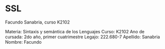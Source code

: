 # SSL
Facundo Sanabria, curso K2102

Materia: Sintaxis y semántica de los Lenguajes
Curso: K2102
Ano de cursada: 2do año, primer cuatrimestre
Legajo: 222.680-7
Apellido: Sanabria
Nombre: Facundo

